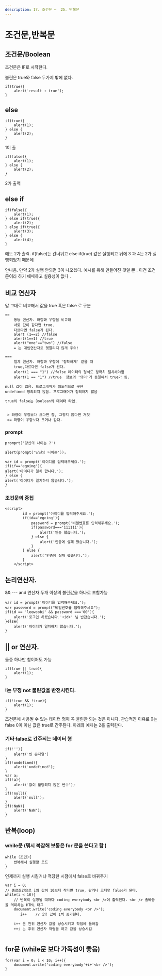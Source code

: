 ```yaml
---
description: 17. 조건문 ~  25. 반복문
---
```


# 조건문,반복문

## 조건문/Boolean

조건문은 IF로 시작한다. 

불린은 true와 false 두가지 밖에 없다. 

```text
if(true){
    alert('result : true');
}
```

## else 

```text
if(true){
    alert(1);
} else {
    alert(2);
}
```

1이 출

```text
if(false){
    alert(1);
} else {
    alert(2);
}
```

2가 출력 

## else if 

```text
if(false){
    alert(1);
} else if(true){
    alert(2);
} else if(true){
    alert(3);
} else {
    alert(4);
}
```

애도 2가 출력.  if\(false\)는 건너뛰고 else if\(true\) 값은 실행되고 뒤에 3 과 4는 2가 실행되었기 때문에

안나옴. 만약 2가 실행 안되면 3이 나오겠다.   예시를 위해 만들어진 것일 뿐 . 이건 조건문이라 하기 애매하고  실용성이 없다 .

## 비교 연산자 

말 그대로 비교해서  값을 true 혹은 false 로 구분 

```text
==
    동등 연산자. 좌향과 우향을 비교해
    서로 값이 같다면 true, 
    다르다면 false가 된다. 
    alert (1==2) //false
    alert(1==1) //true
    alert("one"=="two") //false
    = 는 대입연산자로 헷깔리지 않게 주의!

===
    일치 연산자. 좌향과 우향이 '정확하게' 같을 때 
    true,다르다면 false가 된다. 
    alert(1 === "1") //false 데이터의 형식도 정확히 일치해야함 
    alert(1 == "1") //true  정보의 '의미'가 동일해서 true가 됨.

null 값이 없음. 프로그래머가 의도적으로 구현 
undefined 정의되지 않음. 프로그래머가 정의하지 않음 

true와 false는 Boolean의 데이터 타입.


 > 좌향이 우향보다 크다면 참, 그렇지 않다면 거짓 
 >= 좌향이 우향보다 크거나 같다. 
```

### prompt  

```text
promprt('당신의 나이는 ?')

alert(prompt('당신의 나이는')); 
```

```text
var id = prompt('아이디를 입력해주세요.');
if(if=='egoing'){
alert('아이디가 일치 합니다.');
} else {
alert('아이디가 일치하지 않습니다.');
}
```

### 조건문의 중첩 

```text
<script>
        id = prompt('아이디를 입력해주세요.');
        if(id=='egoing'){
            password = prompt('비밀번호를 입력해주세요.');
            if(password==='111111'){
                alert('인증 했습니다.');
            } else {
                alert('인증에 실패 했습니다.');
            }
        } else {
            alert('인증에 실패 했습니다.');
        }
    </script>
```

## 논리연산자.

&&  ---  and 연산자  두개 이상의 불린값을 하나로 조합가능 

```text
var id = prompt('아이디를 입력해주세요.');
var password = prompt("비밀번호를 입력해주세요");
if(id == 'leewoobi' && password ==='00'){
    alert('로그인 하셨습니다.'+id+' 님 반갑습니다.');
}else{
    alert('아이디가 일치하지 않습니다.');
}
```

## \|\|  or 연산자. 

둘중 하나만 참이어도 가능 

```text
if(true || true){
    alert(1);
}
```

### !는 부정 not 불린값을 반전시킨다. 

```text
if(!true && !true){
    alert(1);
}
```

조건문에 사용될 수 있는 데이터 형이 꼭 불린만 되는 것은 아니다. 관습적인 이유로 0는 false 0이 아닌 값은 true로 간주된다. 아래의 예제는 2를 출력한다.

### 기타 false로 간주되는 데이터 형

```text
if(!''){
    alert('빈 문자열')
}
if(!undefined){
    alert('undefined');
}
var a;
if(!a){
    alert('값이 할당되지 않은 변수'); 
}
if(!null){
    alert('null');
}
if(!NaN){
    alert('NaN');
}
```

## 반복\(loop\)

### while문 \(뭐시 복잡해 보통은 for 문을 쓴다고 함 \)

```text
while (조건){
    반복해서 실행할 코드
}
```

언제까지 실행 시킬거냐  적당한  시점에서 false로 바꿔주기 

```text
var i = 0;
// 종료조건으로 i의 값이 10보다 작다면 true, 같거나 크다면 false가 된다.
while(i < 10){
    // 반복이 실행될 때마다 coding everybody <br />이 출력된다. <br /> 줄바꿈을 의미하는 HTML 태그
    document.write('coding everybody <br />');
       i++    // i의 값이 1씩 증가한다.
       
    i++ 은 전위 연산자 값을 상승시키고 작업에 들어감
    ++i 는 후위 연산자 작업을 하고 값을 상승시킴 
  
```

## for문 \(while문 보다 가독성이 좋음\)

```text
for(var i = 0; i < 10; i++){
    document.write('coding everybody'+i+'<br />');
}
```



